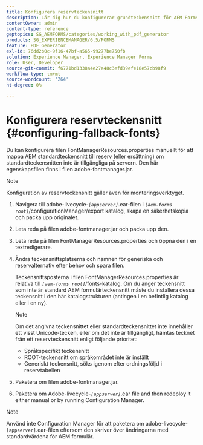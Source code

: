 ```yaml
---
title: Konfigurera reservteckensnitt
description: Lär dig hur du konfigurerar grundteckensnitt för AEM Forms. Du kan använda filen FontManagerResources.properties om du vill mappa standardteckensnitten till grundteckensnitt manuellt.
contentOwner: admin
content-type: reference
geptopics: SG_AEMFORMS/categories/working_with_pdf_generator
products: SG_EXPERIENCEMANAGER/6.5/FORMS
feature: PDF Generator
exl-id: 76dd2b0c-9f16-47bf-a565-99277be750fb
solution: Experience Manager, Experience Manager Forms
role: User, Developer
source-git-commit: f6771bd1338a4e27a48c3efd39efe18e57cb98f9
workflow-type: tm+mt
source-wordcount: '264'
ht-degree: 0%

---
```


# Konfigurera reservteckensnitt {#configuring-fallback-fonts}

Du kan konfigurera filen FontManagerResources.properties manuellt för att mappa AEM standardteckensnitt till reserv (eller ersättning) om standardteckensnitten inte är tillgängliga på servern. Den här egenskapsfilen finns i filen adobe-fontmanager.jar.

>[!NOTE]
>
>Konfiguration av reservteckensnitt gäller även för monteringsverktyget.

1. Navigera till adobe-livecycle-*`[appserver]`*.ear-filen i *`[aem-forms root]`*/configurationManager/export katalog, skapa en säkerhetskopia och packa upp originalet.
1. Leta reda på filen adobe-fontmanager.jar och packa upp den.
1. Leta reda på filen FontManagerResources.properties och öppna den i en textredigerare.
1. Ändra teckensnittsplatserna och namnen för generiska och reservalternativ efter behov och spara filen.

   Teckensnittsposterna i filen FontManagerResources.properties är relativa till *`[aem-forms root]`*/fonts-katalog. Om du anger teckensnitt som inte är standard AEM formulärteckensnitt måste du installera dessa teckensnitt i den här katalogstrukturen (antingen i en befintlig katalog eller i en ny).

   >[!NOTE]
   >
   >Om det angivna teckensnittet eller standardteckensnittet inte innehåller ett visst Unicode-tecken, eller om det inte är tillgängligt, hämtas tecknet från ett reservteckensnitt enligt följande prioritet:

   * Språkspecifikt teckensnitt
   * ROOT-teckensnitt om språkområdet inte är inställt
   * Generiskt teckensnitt, söks igenom efter ordningsföljd i reservtabellen

1. Paketera om filen adobe-fontmanager.jar.
1. Paketera om Adobe-livecycle-*`[appserver]`*.ear file and then redeploy it either manual or by running Configuration Manager.

>[!NOTE]
>
>Använd inte Configuration Manager för att paketera om adobe-livecycle-`[appserver]`.ear-filen eftersom den skriver över ändringarna med standardvärdena för AEM formulär.
